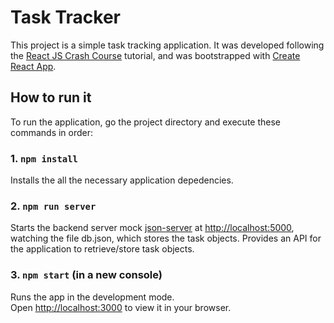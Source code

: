 # Task Tracker

This project is a simple task tracking application. It was developed following the [React JS Crash Course](https://www.youtube.com/watch?v=w7ejDZ8SWv8) tutorial, and was bootstrapped with [Create React App](https://github.com/facebook/create-react-app).

## How to run it

To run the application, go the project directory and execute these commands in order:

### 1. `npm install`

Installs the all the necessary application depedencies.

### 2. `npm run server`

Starts the backend server mock [json-server](https://www.npmjs.com/package/json-server) at [http://localhost:5000](http://localhost:5000), watching the file db.json, which stores the task objects. Provides an API for the application to retrieve/store task objects.

### 3. `npm start` (in a new console)

Runs the app in the development mode.\
Open [http://localhost:3000](http://localhost:3000) to view it in your browser.
